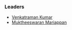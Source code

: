 ### Leaders

* [Venkatraman Kumar](mailto:venkatraman.kumar@owasp.org)
* [Muktheeswaran Mariappan](mailto:maktheeswaran.marippan@owasp.org)
